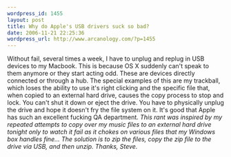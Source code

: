 ```yaml
--- 
wordpress_id: 1455
layout: post
title: Why do Apple's USB drivers suck so bad?
date: 2006-11-21 22:25:36
wordpress_url: http://www.arcanology.com/?p=1455
---
```

Without fail, several times a week, I have to unplug and replug in USB devices to my Macbook. This is because OS X suddenly can't speak to them anymore or they start acting odd. These are devices directly connected or through a hub. The special examples of this are my trackball, which loses the ability to use it's right clicking and the specific file that, when copied to an external hard drive, causes the copy process to stop and lock. You can't shut it down or eject the drive. You have to physically unplug the drive and hope it doesn't fry the file system on it. It's good that Apple has such an excellent fucking QA department. <em>This rant was inspired by my repeated attempts to copy over my music files to an external hard drive tonight only to watch it fail as it chokes on various files that my Windows box handles fine... The solution is to zip the files, copy the zip file to the drive via USB, and then unzip. Thanks, Steve.</em>